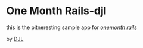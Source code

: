# One Month Rails-djl

this is the pitneresting sample app for
[*onemonth rails*](http://onemonth.com)

by [DJL](http://google.com)